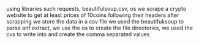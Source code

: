 using libraries such 
requests, beautifulsoup,csv, os 
we scrape a crypto website to get at least prices of 10coins following their headers
after scrapping we store the data in a csv file
we used the beautifuksoup to parse anf extract, we use the os to create the file directories, we used the cvs  to write into and create the comma separated values
